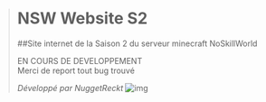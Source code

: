 ># NSW Website S2
>
>##Site internet de la Saison 2 du serveur minecraft NoSkillWorld
>
>EN COURS DE DEVELOPPEMENT<br>
>Merci de report tout bug trouvé<br>
>
>
>*Développé par NuggetReckt*
>![img](https://play.noskillworld.fr/static/img/favicon.png)